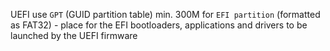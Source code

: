 UEFI use `GPT` (GUID partition table)
min. 300M for `EFI partition` (formatted as FAT32) - place for the EFI bootloaders, applications and drivers to be launched by the UEFI firmware
